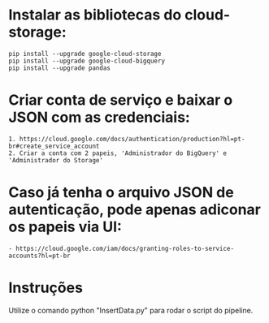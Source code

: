 # Instalar as bibliotecas do cloud-storage:
	pip install --upgrade google-cloud-storage
	pip install --upgrade google-cloud-bigquery
	pip install --upgrade pandas

# Criar conta de serviço e baixar o JSON com as credenciais:
	1. https://cloud.google.com/docs/authentication/production?hl=pt-br#create_service_account
	2. Criar a conta com 2 papeis, 'Administrador do BigQuery' e 'Administrador do Storage'
	
# Caso já tenha o arquivo JSON de autenticação, pode apenas adiconar os papeis via UI: 		 
	- https://cloud.google.com/iam/docs/granting-roles-to-service-accounts?hl=pt-br

# Instruções
Utilize o comando python "InsertData.py" para rodar o script do pipeline.